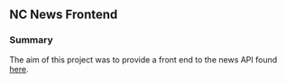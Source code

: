 ## NC News Frontend
### Summary
The aim of this project was to provide a front end to the news API found [here](https://github.com/harrycs1/news-api).